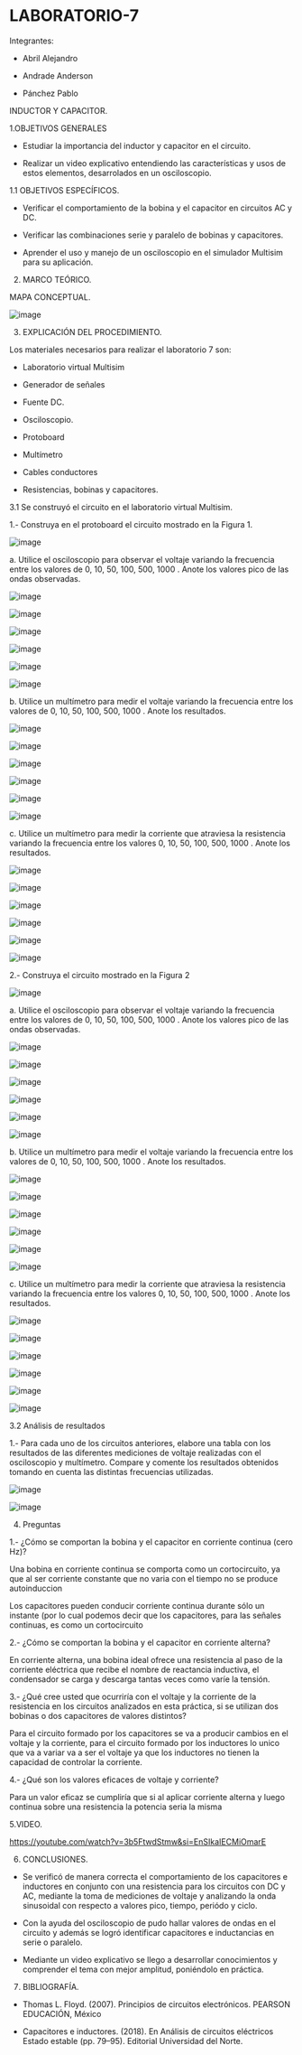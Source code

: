 # LABORATORIO-7

Integrantes:

- Abril Alejandro

- Andrade Anderson

- Pánchez Pablo

INDUCTOR Y CAPACITOR.

1.OBJETIVOS GENERALES

- Estudiar la importancia del inductor y capacitor en el circuito.

- Realizar un video explicativo entendiendo las características y usos de estos elementos, desarrolados en un osciloscopio.

1.1 OBJETIVOS ESPECÍFICOS.

- Verificar el comportamiento de la bobina y el capacitor en circuitos AC y DC.

- Verificar las combinaciones serie y paralelo de bobinas y capacitores.

- Aprender el uso y manejo de un osciloscopio en el simulador Multisim para su aplicación.

2. MARCO TEÓRICO.

MAPA CONCEPTUAL.

![image](https://user-images.githubusercontent.com/117920423/218003303-e223383b-d570-405c-8c05-5b66997a25e1.png)

3. EXPLICACIÓN DEL PROCEDIMIENTO.

Los materiales necesarios para realizar el laboratorio 7 son:

- Laboratorio virtual Multisim

- Generador de señales

- Fuente DC.

- Osciloscopio.

- Protoboard

- Multímetro

- Cables conductores

- Resistencias, bobinas y capacitores.

3.1 Se construyó el circuito en el laboratorio virtual Multisim.

1.- Construya en el protoboard el circuito mostrado en la Figura 1.

![image](https://user-images.githubusercontent.com/117920423/218004279-1f78ab0d-0848-493b-b267-f6a1f7376607.png)

a. Utilice el osciloscopio para observar el voltaje  variando la frecuencia entre los valores de 0, 10, 50, 100, 500, 1000 . Anote los valores pico de las ondas observadas.

![image](https://user-images.githubusercontent.com/117920423/218018658-de9f42ad-f252-472f-8a8c-5ca019525a83.png)

![image](https://user-images.githubusercontent.com/117920423/218018705-dcee5395-097c-418e-a806-bc6b60cc139c.png)

![image](https://user-images.githubusercontent.com/117920423/218018809-e52365cf-df8b-42ff-b92e-f7ee2cbb6e2d.png)

![image](https://user-images.githubusercontent.com/117920423/218018835-8b995bd3-151e-4aad-9b43-e077cfb2ad43.png)

![image](https://user-images.githubusercontent.com/117920423/218018905-cc9074fb-8f8e-4d79-84cd-99fa327a1661.png)

![image](https://user-images.githubusercontent.com/117920423/218018941-29dc82d7-04bc-433f-8ecf-8b1081a4e919.png)

b. Utilice un multímetro para medir el voltaje  variando la frecuencia entre los valores de 0, 10, 50, 100, 500, 1000 . Anote los resultados.

![image](https://user-images.githubusercontent.com/117920423/218019090-ff60d934-2035-418b-ac0a-793887de3e1c.png)

![image](https://user-images.githubusercontent.com/117920423/218019128-5d3f9107-a6e6-4354-a184-171e75f4650f.png)

![image](https://user-images.githubusercontent.com/117920423/218019179-7e40ac51-9c73-43b0-acbb-83637545f096.png)

![image](https://user-images.githubusercontent.com/117920423/218019205-e8557562-b396-4f6b-be8e-837ea233efc9.png)

![image](https://user-images.githubusercontent.com/117920423/218019316-0573d574-7aea-4b14-8813-d1045b87ea3f.png)

![image](https://user-images.githubusercontent.com/117920423/218019353-f9edc8f6-614b-4b50-bad2-e5114326d868.png)

c. Utilice un multímetro para medir la corriente que atraviesa la resistencia variando la frecuencia entre los valores 0, 10, 50, 100, 500, 1000 . Anote los resultados.

![image](https://user-images.githubusercontent.com/117920423/218019464-1abd12be-def8-4b07-a9bd-f9e02e63079f.png)

![image](https://user-images.githubusercontent.com/117920423/218019487-0a67c323-da43-4696-b70a-68b677acc0f7.png)

![image](https://user-images.githubusercontent.com/117920423/218019528-fbd25dea-b0b5-41f0-99f5-33f6517508ec.png)

![image](https://user-images.githubusercontent.com/117920423/218019557-8655659a-22e0-4bdb-90ec-651b079113f6.png)

![image](https://user-images.githubusercontent.com/117920423/218019603-5fc4b0f6-6cf8-498d-a9ba-7399e34c6a80.png)

![image](https://user-images.githubusercontent.com/117920423/218019629-790a718b-bf7c-44f1-8b6b-bc07780334da.png)

2.- Construya el circuito mostrado en la Figura 2

![image](https://user-images.githubusercontent.com/117920423/218004437-52f02659-fa22-418e-a94e-d5747bc5cd4c.png)

a. Utilice el osciloscopio para observar el voltaje  variando la frecuencia entre los valores de 0, 10, 50, 100, 500, 1000 . Anote los valores pico de las ondas observadas.

![image](https://user-images.githubusercontent.com/117920423/218019918-2d9fe8b8-a69c-4ce6-a426-1efdb875f17e.png)

![image](https://user-images.githubusercontent.com/117920423/218019942-fe68b90b-0fe6-4bcf-8e3e-8125c5a51c17.png)

![image](https://user-images.githubusercontent.com/117920423/218019972-b8f96b27-d2bb-4fa0-9126-1a288d4a052e.png)

![image](https://user-images.githubusercontent.com/117920423/218020001-896c7afd-25cd-4148-8017-40f481b5612f.png)

![image](https://user-images.githubusercontent.com/117920423/218020031-a16f21d7-e0fb-442e-820e-927811b9f8bc.png)

![image](https://user-images.githubusercontent.com/117920423/218020067-d0b74625-5de7-4aaa-8f31-725326dac4f4.png)

b. Utilice un multímetro para medir el voltaje  variando la frecuencia entre los valores de 0, 10, 50, 100, 500, 1000 . Anote los resultados.

![image](https://user-images.githubusercontent.com/117920423/218020120-224510d2-98f9-40f2-9725-6cd719e906d6.png)

![image](https://user-images.githubusercontent.com/117920423/218020164-ecbe4c53-60c4-4504-bbd4-0171734b17ce.png)

![image](https://user-images.githubusercontent.com/117920423/218020191-2df902e9-5f0a-4657-8f18-5494f5335387.png)

![image](https://user-images.githubusercontent.com/117920423/218020224-004fa4bc-c31b-4f08-9802-7f6a940e85b9.png)

![image](https://user-images.githubusercontent.com/117920423/218020267-9db67de2-96b5-4e5c-bdec-9eec77de6195.png)

![image](https://user-images.githubusercontent.com/117920423/218020303-3052ae9c-ad3a-4829-bf52-d18ff86f1cb5.png)

c. Utilice un multímetro para medir la corriente que atraviesa la resistencia variando la frecuencia entre los valores 0, 10, 50, 100, 500, 1000 . Anote los resultados.

![image](https://user-images.githubusercontent.com/117920423/218020371-49a6c238-f126-4375-b499-047c959be200.png)

![image](https://user-images.githubusercontent.com/117920423/218020406-f47b9881-f484-4512-908b-01b2c2042121.png)

![image](https://user-images.githubusercontent.com/117920423/218020437-b7363359-4ba2-4660-b480-fa7d054a8cb1.png)

![image](https://user-images.githubusercontent.com/117920423/218020483-32ccaf43-9bf6-45e2-99f2-3e919e3027f7.png)

![image](https://user-images.githubusercontent.com/117920423/218020518-a7d27b03-1ce7-44de-bd50-8ea4cd23a632.png)

![image](https://user-images.githubusercontent.com/117920423/218020551-89a7e7cd-59ae-487b-b698-f18bb10a6b5d.png)

3.2 Análisis de resultados

1.- Para cada uno de los circuitos anteriores, elabore una tabla con los resultados de las diferentes mediciones de voltaje realizadas con el osciloscopio y multímetro. Compare y comente los resultados obtenidos tomando en cuenta las distintas frecuencias utilizadas.

![image](https://user-images.githubusercontent.com/117920423/218019739-b5711946-cf81-41a2-8fc3-11140517e536.png)

![image](https://user-images.githubusercontent.com/117920423/218019810-2603968d-695a-42e2-a382-eea1f4849355.png)

4. Preguntas

1.- ¿Cómo se comportan la bobina y el capacitor en corriente continua (cero Hz)?

Una bobina en corriente continua se comporta como un cortocircuito, ya que al ser corriente constante que no varia con el tiempo no se produce autoinduccion

Los capacitores pueden conducir corriente continua durante sólo un instante (por lo cual podemos decir que los capacitores, para las señales continuas, es como un cortocircuito

2.- ¿Cómo se comportan la bobina y el capacitor en corriente alterna?

En corriente alterna, una bobina ideal ofrece una resistencia al paso de la corriente eléctrica que recibe el nombre de reactancia inductiva, el condensador se carga y descarga tantas veces como varíe la tensión.

3.- ¿Qué cree usted que ocurriría con el voltaje  y la corriente de la resistencia en los circuitos analizados en esta práctica, si se utilizan dos bobinas o dos capacitores de valores distintos?

Para el circuito formado por los capacitores se va a producir cambios en el voltaje y la corriente, para el circuito formado por los inductores lo unico que va a variar va a ser el voltaje ya que los inductores no tienen la capacidad de controlar la corriente.

4.- ¿Qué son los valores eficaces de voltaje y corriente?

Para un valor eficaz se cumpliría que si al aplicar corriente alterna y luego continua sobre una resistencia la potencia seria la misma

5.VIDEO.

https://youtube.com/watch?v=3b5FtwdStmw&si=EnSIkaIECMiOmarE

6. CONCLUSIONES.

- Se verificó de manera correcta el comportamiento de los capacitores e inductores en conjunto con una resistencia para los circuitos con DC y AC, mediante la toma de mediciones de voltaje y analizando la onda sinusoidal con respecto a valores pico, tiempo, periódo y ciclo.

- Con la ayuda del osciloscopio de pudo hallar valores de ondas en el circuito y además se logró identificar capacitores e inductancias en serie o paralelo.

- Mediante un video explicativo se llego a desarrollar conocimientos y comprender el tema con mejor amplitud, poniéndolo en práctica.

7. BIBLIOGRAFÍA.

- Thomas L. Floyd. (2007). Principios de circuitos electrónicos. PEARSON EDUCACIÓN, México

- Capacitores e inductores. (2018). En Análisis de circuitos eléctricos Estado estable (pp. 79–95). Editorial Universidad del Norte.











